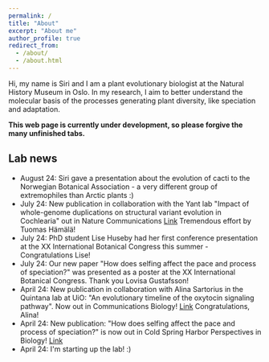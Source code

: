 ```yaml
---
permalink: /
title: "About"
excerpt: "About me"
author_profile: true
redirect_from: 
  - /about/
  - /about.html
---
```


Hi, my name is Siri and I am a plant evolutionary biologist at the Natural History Museum in Oslo. In my research, I aim to better understand the molecular basis of the processes generating plant diversity, like speciation and adaptation. 


**This web page is currently under development, so please forgive the many unfinished tabs.** 


## Lab news
- August 24: Siri gave a presentation about the evolution of cacti to the Norwegian Botanical Association - a very different group of extremophiles than Arctic plants :)
- July 24: New publication in collaboration with the Yant lab "Impact of whole-genome duplications on structural variant evolution in Cochlearia" out in Nature Communications [Link](https://www.nature.com/articles/s41467-024-49679-y) Tremendous effort by Tuomas Hämälä!
- July 24: PhD student Lise Huseby had her first conference presentation at the XX International Botanical Congress this summer - Congratulations Lise! 
- July 24: Our new paper "How does selfing affect the pace and process of speciation?" was presented as a poster at the XX International Botanical Congress. Thank you Lovisa Gustafsson!
- April 24: New publication in collaboration with Alina Sartorius in the Quintana lab at UiO: "An evolutionary timeline of the oxytocin signaling pathway". Now out in Communications Biology! [Link](https://www.nature.com/articles/s42003-024-06094-9) Congratulations, Alina!
- April 24: New publication: "How does selfing affect the pace and process of speciation?" is now out in Cold Spring Harbor Perspectives in Biology! [Link](https://cshperspectives.cshlp.org/content/early/2024/03/19/cshperspect.a041426.abstract) 
- April 24: I'm starting up the lab! :)


